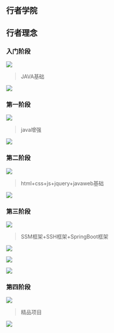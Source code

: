 ## 行者学院

## 行者理念

### 入门阶段

![](http://oyirtj6m7.bkt.clouddn.com/17-11-17/59044220.jpg)

>JAVA基础

![](http://oyirtj6m7.bkt.clouddn.com/17-11-17/14422023.jpg)

### 第一阶段

![](http://oyirtj6m7.bkt.clouddn.com/17-11-17/97045237.jpg)

>java增强

![](http://oyirtj6m7.bkt.clouddn.com/17-11-17/1893186.jpg)

### 第二阶段

![](http://oyirtj6m7.bkt.clouddn.com/17-11-17/62838501.jpg)

>html+css+js+jquery+javaweb基础

![](http://oyirtj6m7.bkt.clouddn.com/17-11-17/44120595.jpg)

### 第三阶段

![](http://oyirtj6m7.bkt.clouddn.com/17-11-17/44203915.jpg)

>SSM框架+SSH框架+SpringBoot框架

![](http://oyirtj6m7.bkt.clouddn.com/17-11-17/24280787.jpg)

![](http://oyirtj6m7.bkt.clouddn.com/17-11-17/89190878.jpg)

![](http://oyirtj6m7.bkt.clouddn.com/17-11-17/50403581.jpg)

### 第四阶段

![](http://oyirtj6m7.bkt.clouddn.com/17-11-17/83072320.jpg)

>精品项目

![](http://oyirtj6m7.bkt.clouddn.com/17-11-17/7126653.jpg)

